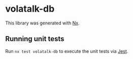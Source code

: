 # volatalk-db

This library was generated with [Nx](https://nx.dev).

## Running unit tests

Run `nx test volatalk-db` to execute the unit tests via [Jest](https://jestjs.io).
